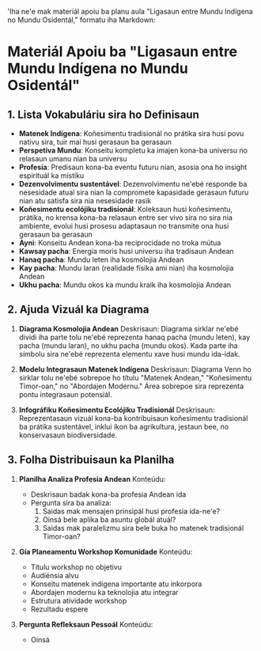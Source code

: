 'Iha ne'e mak materiál apoiu ba planu aula "Ligasaun entre Mundu Indígena no Mundu Osidentál," formatu iha Markdown:

# Materiál Apoiu ba "Ligasaun entre Mundu Indígena no Mundu Osidentál"

## 1. Lista Vokabuláriu sira ho Definisaun

- **Matenek Indígena**: Koñesimentu tradisionál no prátika sira husi povu nativu sira, tuir mai husi gerasaun ba gerasaun
- **Perspetiva Mundu**: Konseitu kompletu ka imajen kona-ba universu no relasaun umanu nian ba universu
- **Profesia**: Predisaun kona-ba eventu futuru nian, asosia ona ho insight espirituál ka místiku
- **Dezenvolvimentu sustentável**: Dezenvolvimentu ne'ebé responde ba nesesidade atual sira nian la compromete kapasidade gerasaun futuru nian atu satisfa sira nia nesesidade rasik
- **Koñesimentu ecolójiku tradisionál**: Koleksaun husi koñesimentu, prátika, no krensa kona-ba relasaun entre ser vivo sira no sira nia ambiente, evolui husi prosesu adaptasaun no transmite ona husi gerasaun ba gerasaun
- **Ayni**: Konseitu Andean kona-ba reciprocidade no troka mútua
- **Kawsay pacha**: Energia moris husi universu iha tradisaun Andean
- **Hanaq pacha**: Mundu leten iha kosmolojia Andean
- **Kay pacha**: Mundu laran (realidade físika ami nian) iha kosmolojia Andean
- **Ukhu pacha**: Mundu okos ka mundu kraik iha kosmolojia Andean

## 2. Ajuda Vizuál ka Diagrama

1. **Diagrama Kosmolojia Andean**
   Deskrisaun: Diagrama sirklar ne'ebé dividi iha parte tolu ne'ebé reprezenta hanaq pacha (mundu leten), kay pacha (mundu laran), no ukhu pacha (mundu okos). Kada parte iha símbolu sira ne'ebé reprezenta elementu xave husi mundu ida-idak.

2. **Modelu Integrasaun Matenek Indígena**
   Deskrisaun: Diagrama Venn ho sirklar tolu ne'ebé sobrepoe ho títulu "Matenek Andean," "Koñesimentu Timor-oan," no "Abordajen Modernu." Área sobrepoe sira reprezenta pontu integrasaun potensiál.

3. **Infográfiku Koñesimentu Ecolójiku Tradisionál**
   Deskrisaun: Reprezentasaun vizuál kona-ba kontribuisaun koñesimentu tradisionál ba prátika sustentável, inklui íkon ba agrikultura, jestaun bee, no konservasaun biodiversidade.

## 3. Folha Distribuisaun ka Planilha

1. **Planilha Analiza Profesia Andean**
   Konteúdu: 
   - Deskrisaun badak kona-ba profesia Andean ida
   - Pergunta sira ba analiza:
     1. Saidas mak mensajen prinsipál husi profesia ida-ne'e?
     2. Oinsá bele aplika ba asuntu globál atuál?
     3. Saidas mak paralelizmu sira bele buka ho matenek tradisionál Timor-oan?

2. **Gía Planeamentu Workshop Komunidade**
   Konteúdu:
   - Títulu workshop no objetivu
   - Audiénsia alvu
   - Konseitu matenek indígena importante atu inkorpora
   - Abordajen modernu ka teknolojia atu integrar
   - Estrutura atividade workshop
   - Rezultadu espere

3. **Pergunta Refleksaun Pessoál**
   Konteúdu:
   - Oinsá
